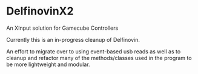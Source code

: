 # DelfinovinX2
An XInput solution for Gamecube Controllers

Currently this is an in-progress cleanup of Delfinovin. 

An effort to migrate over to using event-based usb reads as well as to cleanup and refactor many of the methods/classes used in the program to be more lightweight and modular. 
